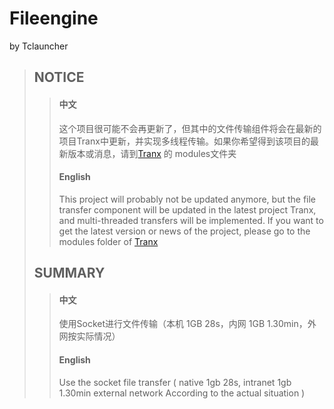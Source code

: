 # Fileengine
by Tclauncher
> ## NOTICE
>> #### 中文
>> 这个项目很可能不会再更新了，但其中的文件传输组件将会在最新的项目Tranx中更新，并实现多线程传输。如果你希望得到该项目的最新版本或消息，请到[Tranx](https://github.com/Tclauncher/Tranx) 的 modules文件夹
>> #### English
>> This project will probably not be updated anymore, but the file transfer component will be updated in the latest project Tranx, and multi-threaded transfers will be implemented. If you want to get the latest version or news of the project, please go to the modules folder of [Tranx](https://github.com/Tclauncher/Tranx)
> ## SUMMARY
>> #### 中文
>> 使用Socket进行文件传输（本机 1GB 28s，内网 1GB 1.30min，外网按实际情况）
>> #### English
>> Use the socket file transfer ( native 1gb 28s, intranet 1gb 1.30min external network According to the actual situation )

